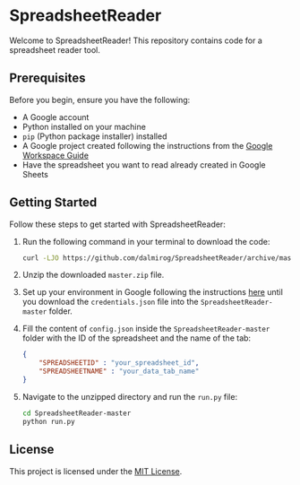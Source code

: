 # SpreadsheetReader

Welcome to SpreadsheetReader! This repository contains code for a spreadsheet reader tool.

## Prerequisites

Before you begin, ensure you have the following:

- A Google account
- Python installed on your machine
- `pip` (Python package installer) installed
- A Google project created following the instructions from the [Google Workspace Guide](https://developers.google.com/workspace/guides/create-project)
- Have the spreadsheet you want to read already created in Google Sheets

## Getting Started

Follow these steps to get started with SpreadsheetReader:

1. Run the following command in your terminal to download the code:
    ```bash
    curl -LJO https://github.com/dalmirog/SpreadsheetReader/archive/master.zip
    ```

2. Unzip the downloaded `master.zip` file.

3. Set up your environment in Google following the instructions [here](https://developers.google.com/sheets/api/quickstart/python#set_up_your_environment) until you download the `credentials.json` file into the `SpreadsheetReader-master` folder.

4. Fill the content of `config.json` inside the `SpreadsheetReader-master` folder with the ID of the spreadsheet and the name of the tab:
    ```json
    {
        "SPREADSHEETID" : "your_spreadsheet_id",
        "SPREADSHEETNAME" : "your_data_tab_name"
    }
    ```

5. Navigate to the unzipped directory and run the `run.py` file:
    ```bash
    cd SpreadsheetReader-master
    python run.py
    ```

## License

This project is licensed under the [MIT License](LICENSE).